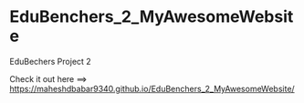# EduBenchers_2_MyAwesomeWebsite
EduBechers Project 2

Check it out here ==> https://maheshdbabar9340.github.io/EduBenchers_2_MyAwesomeWebsite/
